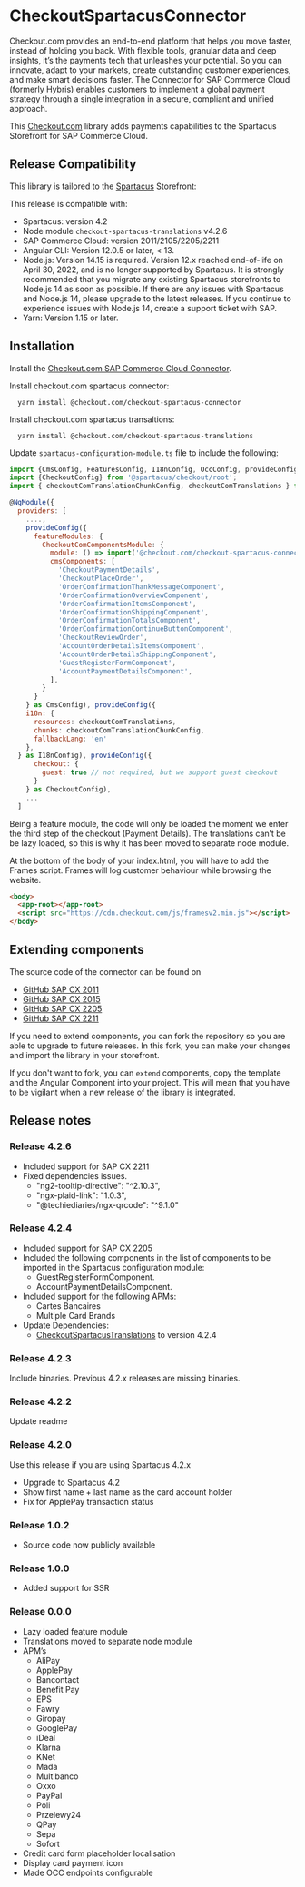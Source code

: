 # CheckoutSpartacusConnector
Checkout.com provides an end-to-end platform that helps you move faster, instead of holding you back. With flexible tools, granular data and deep insights, it’s the payments tech that unleashes your potential. So you can innovate, adapt to your markets, create outstanding customer experiences, and make smart decisions faster. The Connector for SAP Commerce Cloud (formerly Hybris) enables customers to implement a global payment strategy through a single integration in a secure, compliant and unified approach.

This [Checkout.com](https://www.checkout.com/) library adds payments capabilities to the Spartacus Storefront for SAP Commerce Cloud. 

## Release Compatibility
This library is tailored to the [Spartacus](https://sap.github.io/spartacus-docs/) Storefront:

This release is compatible with:
* Spartacus: version 4.2
* Node module `checkout-spartacus-translations` v4.2.6
* SAP Commerce Cloud: version 2011/2105/2205/2211
* Angular CLI: Version 12.0.5 or later, < 13.
* Node.js: Version 14.15 is required. Version 12.x reached end-of-life on April 30, 2022, and is no longer supported by Spartacus. It is strongly recommended that you migrate any existing Spartacus storefronts to Node.js 14 as soon as possible. If there are any issues with Spartacus and Node.js 14, please upgrade to the latest releases. If you continue to experience issues with Node.js 14, create a support ticket with SAP.
* Yarn: Version 1.15 or later.

## Installation 
Install the [Checkout.com SAP Commerce Cloud Connector](https://github.com/checkout/Checkout-SAP-Cloud-Commerce-2211).

Install checkout.com spartacus connector:
```
  yarn install @checkout.com/checkout-spartacus-connector
```

Install checkout.com spartacus transaltions:
```
  yarn install @checkout.com/checkout-spartacus-translations
```

Update `spartacus-configuration-module.ts` file to include the following:
```javascript
import {CmsConfig, FeaturesConfig, I18nConfig, OccConfig, provideConfig, SiteContextConfig} from '@spartacus/core';
import {CheckoutConfig} from '@spartacus/checkout/root';
import { checkoutComTranslationChunkConfig, checkoutComTranslations } from '@checkout.com/checkout-spartacus-translations';

@NgModule({
  providers: [
    ....,
    provideConfig({
      featureModules: {
        CheckoutComComponentsModule: {
          module: () => import('@checkout.com/checkout-spartacus-connector').then(m => m.CheckoutComComponentsModule),
          cmsComponents: [
            'CheckoutPaymentDetails',
            'CheckoutPlaceOrder',
            'OrderConfirmationThankMessageComponent',
            'OrderConfirmationOverviewComponent',
            'OrderConfirmationItemsComponent',
            'OrderConfirmationShippingComponent',
            'OrderConfirmationTotalsComponent',
            'OrderConfirmationContinueButtonComponent',
            'CheckoutReviewOrder',
            'AccountOrderDetailsItemsComponent',
            'AccountOrderDetailsShippingComponent',
            'GuestRegisterFormComponent',
            'AccountPaymentDetailsComponent',
          ],
        }
      }
    } as CmsConfig), provideConfig({
    i18n: {
      resources: checkoutComTranslations,
      chunks: checkoutComTranslationChunkConfig,
      fallbackLang: 'en'
    },
  } as I18nConfig), provideConfig({
      checkout: {
        guest: true // not required, but we support guest checkout
      }
    } as CheckoutConfig),
    ...
  ]
```
Being a feature module, the code will only be loaded the moment we enter the third step of the checkout (Payment Details). The translations can’t be be lazy loaded, so this is why it has been moved to separate node module.

At the bottom of the body of your index.html, you will have to add the Frames script. Frames will log customer behaviour while browsing the website.

```html
<body>
  <app-root></app-root>  
  <script src="https://cdn.checkout.com/js/framesv2.min.js"></script>
</body>
```

## Extending components
The source code of the connector can be found on 
* [GitHub SAP CX 2011](https://github.com/checkout/Checkout-SAP-Cloud-Commerce-2011) 
* [GitHub SAP CX 2015](https://github.com/checkout/Checkout-SAP-Cloud-Commerce-2105) 
* [GitHub SAP CX 2205](https://github.com/checkout/Checkout-SAP-Cloud-Commerce-2205) 
* [GitHub SAP CX 2211](https://github.com/checkout/Checkout-SAP-Cloud-Commerce-2211) 

If you need to extend components, you can fork the repository so you are able to upgrade to future releases. In this fork, you can make your changes and import the library in your storefront.

If you don't want to fork, you can `extend` components, copy the template and the Angular Component into your project. This will mean that you have to be vigilant when a new release of the library is integrated.

## Release notes

### Release 4.2.6
* Included support for SAP CX 2211
* Fixed dependencies issues.
  *  "ng2-tooltip-directive": "^2.10.3",
  *  "ngx-plaid-link": "1.0.3",
  *  "@techiediaries/ngx-qrcode": "^9.1.0"

### Release 4.2.4
* Included support for SAP CX 2205
* Included the following components in the list of components to be imported in the Spartacus configuration module:
  * GuestRegisterFormComponent.
  * AccountPaymentDetailsComponent.
* Included support for the following APMs:
  * Cartes Bancaires
  * Multiple Card Brands
* Update Dependencies:
  * [CheckoutSpartacusTranslations](https://www.npmjs.com/package/@checkout.com/checkout-spartacus-translations) to version 4.2.4 

### Release 4.2.3 
Include binaries. Previous 4.2.x releases are missing binaries.

### Release 4.2.2 
Update readme

### Release 4.2.0 
Use this release if you are using Spartacus 4.2.x
* Upgrade to Spartacus 4.2
* Show first name + last name as the card account holder
* Fix for ApplePay transaction status

### Release 1.0.2
* Source code now publicly available 

### Release 1.0.0
* Added support for SSR

### Release 0.0.0
* Lazy loaded feature module
* Translations moved to separate node module
* APM’s
   * AliPay
   * ApplePay
   * Bancontact
   * Benefit Pay
   * EPS
   * Fawry
   * Giropay
   * GooglePay
   * iDeal
   * Klarna
   * KNet
   * Mada
   * Multibanco
   * Oxxo
   * PayPal
   * Poli
   * Przelewy24
   * QPay
   * Sepa
   * Sofort 
* Credit card form placeholder localisation
* Display card payment icon
* Made OCC endpoints configurable
